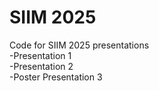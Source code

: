 # SIIM 2025
Code for SIIM 2025 presentations  
-Presentation 1  
-Presentation 2  
-Poster Presentation 3  

